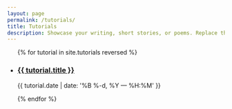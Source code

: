 ```yaml
---
layout: page
permalink: /tutorials/
title: Tutorials
description: Showcase your writing, short stories, or poems. Replace this text with your description.
---
```


<ul class="post-list">
{% for tutorial in site.tutorials reversed %}
    <li>
        <h3><a class="tutorial-title" href="{{ tutorial.url | prepend: site.baseurl }}">{{ tutorial.title }}</a></h3>
        <p class="post-meta">{{ tutorial.date | date: '%B %-d, %Y — %H:%M' }}</p>
      </li>
{% endfor %}
</ul>